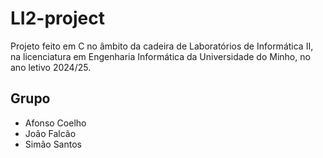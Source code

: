 # LI2-project

Projeto feito em C no âmbito da cadeira de Laboratórios de Informática II, na licenciatura em Engenharia Informática da Universidade do Minho, no ano letivo 2024/25.

## Grupo
- Afonso Coelho
- João Falcão
- Simão Santos
